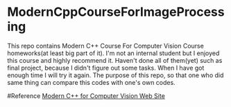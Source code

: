 # ModernCppCourseForImageProcessing
This repo contains Modern C++ Course For Computer Vision Course homeworks(at least big part of it). I'm not an internal student but I enjoyed this course and highly recommend it.
Haven't done all of them(yet) such as final project, because I didn't figure out some tasks. When I have got enough time I will try it again. 
The purpose of this repo, so that one who did same thing can compare this codes with one's own codes.

#Reference
[Modern C++ for Computer Vision Web Site](https://www.ipb.uni-bonn.de/teaching/cpp-2020/)
